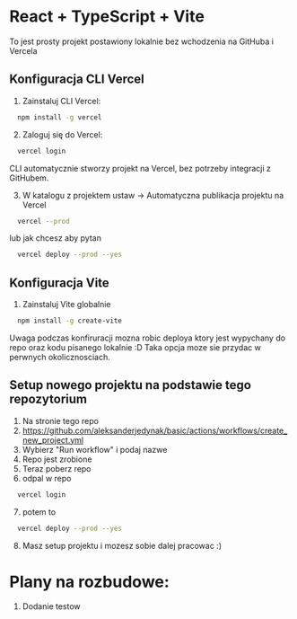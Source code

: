 # React + TypeScript + Vite

To jest prosty projekt postawiony lokalnie bez wchodzenia na GitHuba i Vercela

## Konfiguracja CLI Vercel

1. Zainstaluj CLI Vercel:

```bash
  npm install -g vercel
```

2. Zaloguj się do Vercel:

```bash
  vercel login
```

CLI automatycznie stworzy projekt na Vercel, bez potrzeby integracji z GitHubem.

3. W katalogu z projektem ustaw -> Automatyczna publikacja projektu na Vercel

```bash
  vercel --prod
```

lub jak chcesz aby pytan

```bash
  vercel deploy --prod --yes
```

## Konfiguracja Vite

1. Zainstaluj Vite globalnie

```bash
  npm install -g create-vite
```

Uwaga podczas konfiruracji mozna robic deploya ktory jest wypychany do repo oraz kodu pisanego lokalnie :D
Taka opcja moze sie przydac w perwnych okolicznosciach.



## Setup nowego projektu na podstawie tego repozytorium
1. Na stronie tego repo
2. https://github.com/aleksanderjedynak/basic/actions/workflows/create_new_project.yml
3. Wybierz "Run workflow" i podaj nazwe
4. Repo jest zrobione
5. Teraz poberz repo 
6. odpal w repo
```bash
  vercel login
```
7. potem to
```bash
  vercel deploy --prod --yes
```
8. Masz setup projektu i mozesz sobie dalej pracowac :) 

# Plany na rozbudowe:
1. Dodanie testow